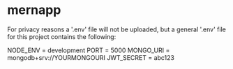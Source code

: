 # mernapp

For privacy reasons a '.env' file will not be uploaded, but a general '.env' file for this project contains the following:

NODE_ENV = development
PORT = 5000
MONGO_URI = mongodb+srv://YOURMONGOURI
JWT_SECRET = abc123
